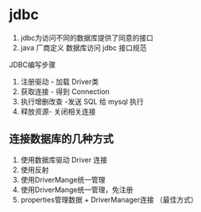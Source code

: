 # jdbc

1. jdbc为访问不同的数据库提供了同意的接口
2. java 厂商定义 数据库访问 jdbc 接口规范


JDBC编写步骤

1. 注册驱动 - 加载 Driver类
2. 获取连接 - 得到 Connection
3. 执行增删改查 -发送 SQL 给 mysql 执行
4. 释放资源- 关闭相关连接

## 连接数据库的几种方式

1. 使用数据库驱动 Driver 连接
2. 使用反射
3. 使用DriverMange统一管理
4. 使用DriverMange统一管理，免注册
5. properties管理数据 + DriverManager连接 （最佳方式）